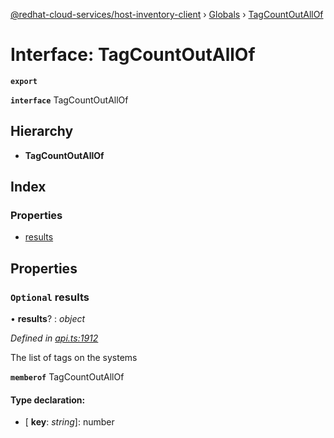 [@redhat-cloud-services/host-inventory-client](../README.md) › [Globals](../globals.md) › [TagCountOutAllOf](tagcountoutallof.md)

# Interface: TagCountOutAllOf

**`export`** 

**`interface`** TagCountOutAllOf

## Hierarchy

* **TagCountOutAllOf**

## Index

### Properties

* [results](tagcountoutallof.md#optional-results)

## Properties

### `Optional` results

• **results**? : *object*

*Defined in [api.ts:1912](https://github.com/RedHatInsights/javascript-clients/blob/master/packages/host-inventory/api.ts#L1912)*

The list of tags on the systems

**`memberof`** TagCountOutAllOf

#### Type declaration:

* \[ **key**: *string*\]: number

